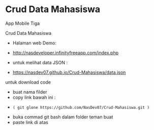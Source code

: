 # Crud Data Mahasiswa
App Mobile  Tiga

Crud Data Mahasiswa

- Halaman  web Demo:
-  http://nasdeveloper.infinityfreeapp.com/index.php

- untuk melihat data JSON :
-  https://nasdev07.github.io/Crud-Mahasiswa/data.json


untuk download code
- buat nama filder
- copy link bawah ini :
-     ( git glone https://github.com/NasDev07/Crud-Mahasiswa.git )
- buka commad git bash dalam folder teman buat
- paste link di atas
 

